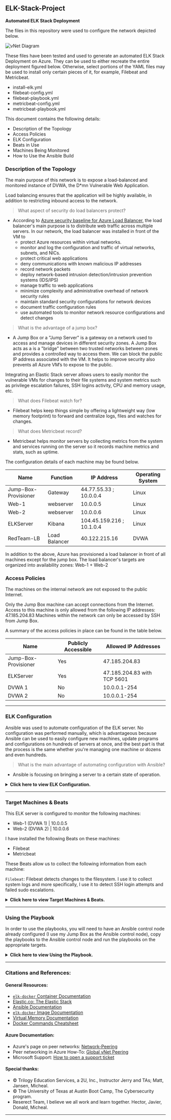 ## ELK-Stack-Project
**Automated ELK Stack Deployment**
 
The files in this repository were used to configure the network depicted below.

![vNet Diagram](https://github.com/Diablo5G/ELK-Stack-Project/blob/main/Resources/Diagrams/ELK-Project-V1.jpg)
 
These files have been tested and used to generate an automated ELK Stack Deployment on Azure. They can be used to either recreate the entire deployment figured below. Otherwise, select portions of the YAML files may be used to install only certain pieces of it, for example, Filebeat and Metricbeat.

  - install-elk.yml
  - filebeat-config.yml
  - filebeat-playbook.yml
  - metricbeat-config.yml
  - metricbeat-playbook.yml
 
This document contains the following details:
- Description of the Topology
- Access Policies
- ELK Configuration
- Beats in Use
- Machines Being Monitored
- How to Use the Ansible Build
 
### Description of the Topology

The main purpose of this network is to expose a load-balanced and monitored instance of DVWA, the D*mn Vulnerable Web Application.

Load balancing ensures that the application will be highly available, in addition to restricting inbound access to the network.

> What aspect of security do load balancers protect?
- According to [Azure security baseline for Azure Load Balancer](https://bit.ly/3AnSRPV), the load balancer's main purpose is to distribute web traffic across multiple servers. In our network, the load balancer was installed in front of the VM to 
   - protect Azure resources within virtual networks.
   - monitor and log the configuration and traffic of virtual networks, subnets, and NICs.
   - protect critical web applications
   - deny communications with known malicious IP addresses
   - record network packets
   - deploy network-based intrusion detection/intrusion prevention systems (IDS/IPS)
   - manage traffic to web applications
   - minimize complexity and administrative overhead of network security rules
   - maintain standard security configurations for network devices
   - document traffic configuration rules
   - use automated tools to monitor network resource configurations and detect changes


> What is the advantage of a jump box?
- A Jump Box or a "Jump Server" is a gateway on a network used to access and manage devices in different security zones. A Jump Box acts as a is a "bridge" between two trusted networks between zones and provides a controlled way to access them. We can block the public IP address associated with the VM. It helps to improve security also prevents all Azure VM’s to expose to the public.

Integrating an Elastic Stack server allows users to easily monitor the vulnerable VMs for changes to their file systems and system metrics such as privilege escalation failures, SSH logins activity, CPU and memory usage, etc.

> What does Filebeat watch for?
- Filebeat helps keep things simple by offering a lightweight way (low memory footprint) to forward and centralize logs, files and watches for changes.

> What does Metricbeat record?
- Metricbeat helps monitor servers by collecting metrics from the system and services running on the server so it records machine metrics and stats, such as uptime.

The configuration details of each machine may be found below.
 
| Name     | Function | IP Address | Operating System |
|----------|----------|------------|------------------|
| Jump-Box-Provisioner | Gateway  | 44.77.55.33 ; 10.0.0.4   | Linux            |
| Web-1        |webserver    | 10.0.0.5     | Linux            |
| Web-2        |webserver    | 10.0.0.6     | Linux            |
| ELKServer    |Kibana       | 104.45.159.216 ; 10.1.0.4     | Linux            |
| RedTeam-LB|Load Balancer| 40.122.215.16| DVWA            |
 
In addition to the above, Azure has provisioned a load balancer in front of all machines except for the jump box. The load balancer's targets are organized into availability zones: Web-1 + Web-2


### Access Policies
 
The machines on the internal network are not exposed to the public Internet.
 
Only the Jump Box machine can accept connections from the Internet. Access to this machine is only allowed from the following IP addresses: 47.185.204.83 Machines within the network can only be accessed by SSH from Jump Box.
 
A summary of the access policies in place can be found in the table below.
 
| Name     | Publicly Accessible | Allowed IP Addresses |
|----------|---------------------|----------------------|
| Jump-Box-Provisioner | Yes                 | 47.185.204.83        |
| ELKServer      | Yes                  |  47.185.204.83 with TCP 5601        |
| DVWA 1   | No                  |  10.0.0.1-254        |
| DVWA 2   | No                  |  10.0.0.1-254        |


 
---


### ELK Configuration
 
Ansible was used to automate configuration of the ELK server. No configuration was performed manually, which is advantageous because Ansible can be used to easily configure new machines, update programs and configurations on hundreds of servers at once, and the best part is that the process is the same whether you're managing one machine or dozens and even hundreds.

> What is the main advantage of automating configuration with Ansible?
- Ansible is focusing on bringing a server to a certain state of operation.

<details>
<summary> <b> Click here to view ELK Configuration. </b> </summary>

---
 
We will configure an ELK server within virtual network. Specifically,
 
- Deployed a new VM on your virtual network.
- Created an Ansible play to install and configure an ELK instance.
- Restricted access to the new server.

#### Deployed a new VM on your virtual network. 
 
1. Create a new vNet located in the same resource group you have been using. 
- Make sure this vNet is located in a new region and not the same region as your other VM's, which region you select is not important as long as it's a different US region than your other resources. Leave the rest of the settings at default.
- In this example, that the IP Addressing has automatically created a new network space of 10.1.0.0/16. If your network is different (10.2.0.0 or 10.3.0.0) it is ok as long as you accept the default settings. Azure automatically creates a network that will work.

![Create vNet](https://github.com/Diablo5G/ELK-Stack-Project/blob/main/Resources/Images/Create%20vNet.png) 
 
![Create vNet_2](https://github.com/Diablo5G/ELK-Stack-Project/blob/main/Resources/Images/Create%20vNet_2.png) 

2. Create a Peer connection between your vNets. This will allow traffic to pass between your vNets and regions. This peer connection will make both a connection from your first vNet to your Second vNet And a reverse connection from your second vNet back to your first vNet. This will allow traffic to pass in both directions.
- Navigate to `Virtual Network` in the Azure Portal.
- Select your new vNet to view it's details.
- Under `Settings` on the left side, select `Peerings`.
- Click the + Add button to create a new Peering.
- A unique name of the connection from your new vNet to your old vNet such as depicted example below.
- Choose your original RedTeam vNet in the dropdown labeled `Virtual Network`.
- Leave all other settings at their defaults.
 
![Peerings1](https://github.com/Diablo5G/ELK-Stack-Project/blob/main/Resources/Images/Create%20vNet.png) 
 
![Peerings1](https://github.com/Diablo5G/ELK-Stack-Project/blob/main/Resources/Images/Create%20vNet_2.png)  

3. Create a new Ubuntu VM in your virtual network with the following configurations:
- The VM must have a public IP address.
- The VM must be added to the new region in which you created your new vNet. You want to make sure you select your new vNEt and allow a new basic Security Group to be created for this VM.
- The VM must use the same SSH keys as your WebserverVM's. This should be the ssh keys that were created on the Ansible container that's running on your jump box.
- After creating the new VM in Azure, verify that it works as expected by connecting via SSH from the Ansible container on your jump box VM.

   - ```bash
        ssh sysadmin@<jump-box-provisioner-publicIP>
     ``` 
   - ```bash
        sudo docker container list -a
     ``` 
   - ```bash
        sudo docker start goofy_wright
     ```  
   - ```bash
        sudo docker attach goofy_wright
     ``` 
 
![id_rsa.pub_on_newVM](https://github.com/Diablo5G/ELK-Stack-Project/blob/main/Resources/Images/Create%20vNet_2.png)  
 
- Copy the SSH key from the Ansible container on your jump box:
   - RUN `cat id_rsa.pub` Configure a new VM using that SSH key.
 
![id_rsa.pub_on_newVM](https://github.com/Diablo5G/ELK-Stack-Project/blob/main/Resources/Images/Create%20vNet_2.png) 
 

#### Created an Ansible play to install and configure an ELK instance.

In this step, you had to:
- Add your new VM to the Ansible hosts file.
- Create a new Ansible playbook to use for your new ELK virtual machine.
- From your Ansible container, add the new VM to Ansible's hosts file.
   - RUN `nano /etc/ansible/hosts` and put your IP with `ansible_python_interpreter=/usr/bin/python3`

![hosts file editing](https://github.com/Diablo5G/ELK-Stack-Project/blob/main/Resources/Images/ConfigELK.png)  

- In the below play, representing the header of the YAML file, I defined the title of my playbook based on the playbook's main goal by setting the keyword 'name:' to: "Configure Elk VM with Docker". Next, I defined the user account for the SSH connection, by setting the keyword 'remote_user:' to "sysadmin" then activated privilege escalation by setting the keyword 'become:' to "true". 
 
 The playbook implements the following tasks:

```yaml
---
- name: Configure Elk VM with Docker
  hosts: elk
  remote_user: sysadmin
  become: true
  tasks:
```
 
In this play, the ansible package manager module is tasked with installing docker.io. The keyword 'update_cache:' is set to "yes" to download package information from all configured sources and their dependencies prior to installing docker, it is necessary to successfully install docker in this case. Next the keyword 'state:' is set to "present" to verify that the package is installed.


```yaml
     # Use apt module
    - name: Install docker.io
      apt:
        update_cache: yes
        name: docker.io
        state: present
```

In this play, the ansible package manager module is tasked with installing  'pip3', a version of the 'pip installer' which is a standard package manager used to install and maintain packages for Python.
The keyword 'force_apt_get:' is set to "yes" to force usage of apt-get instead of aptitude. The keyword 'state:' is set to "present" to verify that the package is installed.

```yaml
      # Use apt module
    - name: Install pip3
      apt:
        force_apt_get: yes
        name: python3-pip
        state: present
```

In this play the pip installer is used to install docker and also verify afterwards that docker is installed ('state: present').

```yaml
      # Use pip module
    - name: Install Docker python module
      pip:
        name: docker
        state: present
```

In this play, the ansible sysctl module configures the target virtual machine (i.e., the Elk server VM) to use more memory. On newer version of Elasticsearch, the max virtual memory areas is likely to be too low by default (ie., 65530) and will result in the following error: "elasticsearch | max virtual memory areas vm.max_map_count [65530] likely too low, increase to at least [262144]", thus requiring the increase of vm.max_map_count to at least 262144 using the sysctl module (keyword 'value:' set to "262144"). The keyword 'state:' is set to "present" to verify that the change was applied. The sysctl command is used to modify Linux kernel variables at runtime, to apply the changes to the virtual memory variables, the new variables need to be reloaded so the keyword 'reload:' is set to "yes" (this is also necessary in case the VM has been restarted).

```yaml
      # Use sysctl module
    - name: Use more memory
      sysctl:
        name: vm.max_map_count
        value: "262144"
        state: present
        reload: yes
```

In this play, the ansible docker_container module is used to download and launch our Elk container. The container is pulled from the docker hub repository. The keyword 'image:' is set with the value "sebp/elk:761", "sebp" is the creator of the container (i.e., Sebastien Pujadas). "elk" is the container and "761" is the version of the container. The keyword 'state:' is set to "started" to start the container upon creation. The keyword 'restart_policy:' is set to "always" and will ensure that the container restarts if you restart your web vm. Without it, you will have to restart your container when you restart the machine.
The keyword 'published_ports:' is set with the 3 ports that are used by our Elastic stack configuration, i.e., "5601" is the port used by Kibana, "9200" is the port used by Elasticsearch for requests by default and "5400" is the default port Logstash listens on for incoming Beats connections (we will go over the Beats we installed in the following section "Target Machines & Beats").

```yaml
      # Use docker_container module
    - name: download and launch a docker elk container
      docker_container:
        name: elk
        image: sebp/elk:761
        state: started
        restart_policy: always
        published_ports:
          - 5601:5601
          - 9200:9200
          - 5044:5044
```

In this play, the ansible systemd module is used to start docker on boot, setting the keyword 'enabled:' to "yes".

```yaml
      # Use systemd module
    - name: Enable service docker on boot
      systemd:
        name: docker
        enabled: yes
```

 Now we can start launching and exposing the container by run

```bash
ansible-playbook install-elk.yml
```

The following screenshot displays the result of running `install-elk.yml`

![Docker ELKResult output](https://github.com/Diablo5G/ELK-Stack-Project/blob/main/Resources/Images/Install_elk_result.png)

SSH to your container: ```ssh sysadmin@10.1.0.4``` and RUN ```sudo docker ps```

The following screenshot displays the result of running `docker ps` after successfully configuring the Elastic Stack instance.

![Docker InstallELK output](https://github.com/Diablo5G/ELK-Stack-Project/blob/main/Resources/Images/InstallELK.png)

Logging into the Elk server and manually launch the ELK container with: 

```bash
sudo docker start elk
```
then ```curl http://localhost:5601/app/kibana``` does return HTML.

The following screenshot displays the result of running `curl` after start ELK container

![Docker curl output](https://github.com/Diablo5G/ELK-Stack-Project/blob/main/Resources/Images/CurlResult.png)

This step is to restrict access to the ELK VM using Azure's network security groups (NSGs). We need to add public IP address to a whitelist, just as we did when clearing access to jump box.

Go to Network Security Group to config your host IP to Kibana as follow

![Docker InboundSecRules output](https://github.com/Diablo5G/ELK-Stack-Project/blob/main/Resources/Images/InboundSecRules.png)

</details>

---

### Target Machines & Beats
This ELK server is configured to monitor the following machines:

- Web-1 (DVWA 1) | 10.0.0.5
- Web-2 (DVWA 2) | 10.0.0.6

I have installed the following Beats on these machines:

- Filebeat
- Metricbeat

These Beats allow us to collect the following information from each machine:

`Filebeat`: Filebeat detects changes to the filesystem. I use it to collect system logs and more specifically, I use it to detect SSH login attempts and failed sudo escalations.


<details>
<summary> <b> Click here to view Target Machines & Beats. </b> </summary>

---

Filebeat playbook I used below:

```yaml
---
- name: Install and Launch Filebeat
  hosts: webservers
  become: yes
  tasks:
    # Use command module
  - name: Download filebeat .deb file
    command: curl -L -O https://artifacts.elastic.co/downloads/beats/filebeat/filebeat-7.4.0-amd64.deb
    # Use command module
  - name: Install filebeat .deb
    command: dpkg -i filebeat-7.4.0-amd64.deb
    # Use copy module
  - name: Drop in filebeat.yml
    copy:
      src: /etc/ansible/roles/install-filebeat/files/filebeat-config.yml
      dest: /etc/filebeat/filebeat.yml
    # Use command module
  - name: Enable and Configure System Module
    command: filebeat modules enable system
    # Use command module
  - name: Setup filebeat
    command: filebeat setup
    # Use command module
  - name: Start filebeat service
    command: service filebeat start
    # Use systemd module
  - name: Enable service filebeat on boot
    systemd:
      name: filebeat
      enabled: yes
```


`Metricbeat`: Metricbeat detects changes in system metrics, such as CPU usage and memory usage.

Metricbeat playbook I used below:

```yaml
---
- name: Install and Launch Metricbeat
  hosts: webservers
  become: true
  tasks:
    # Use command module
  - name: Download metricbeat
    command: curl -L -O https://artifacts.elastic.co/downloads/beats/metricbeat/metricbeat-7.4.0-amd64.deb
    # Use command module
  - name: install metricbeat
    command: dpkg -i metricbeat-7.4.0-amd64.deb
    # Use copy module
  - name: drop in metricbeat config
    copy:
      src: /etc/ansible/roles/install-metricbeat/files/metricbeat-config.yml
      dest: /etc/metricbeat/metricbeat.yml
    # Use command module
  - name: enable and configure docker module for metric beat
    command: metricbeat modules enable docker
    # Use command module
  - name: setup metric beat
    command: metricbeat setup
    # Use command module
  - name: start metric beat
    command: service metricbeat start
    # Use systemd module
  - name: Enable service metricbeat on boot
    systemd:
      name: metricbeat
      enabled: yes
```
 
</details>

---
 
### Using the Playbook
In order to use the playbooks, you will need to have an Ansible control node already configured (I use my Jump Box as the Ansible control node), copy the playbooks to the Ansible control node and run the playbooks on the appropriate targets. 

<details>
<summary> <b> Click here to view Using the Playbook. </b> </summary>

---

First, I SSH into the control node and follow the steps below:

- Copy the playbook files to the Ansible control node.
- Update the "hosts" file to include the groups of hosts representing the targeted servers to run the playbooks on.
- Run the playbooks, and navigate to the ELK server to check that the installation worked as expected.

So, first I connect to my Jump Box using the following command to SSH into the box:

```bash
ssh sysadmin@168.61.162.23
```

![SSH into ump box](https://github.com/Diablo5G/ELK-Stack-Project/blob/main/Resources/Images/SSH_into_Jump_Box.png)

Then I run the following command to start and launch my Ansible docker container (i.e., the Ansible Control Node):

```bash
sudo docker start goofy_wright
```
and

```bash
sudo docker attach goofy_wright 
```

Note: Your container will have a different name.

![Start and launch ansible container](https://github.com/Diablo5G/ELK-Stack-Project/blob/main/Resources/Images/Start_launch_ansible.png)

Next, I run the playbooks.

First I run my ELK playbook to deploy my ELK server:

```bash
ansible-playbook install_elk.yml
```

Then I run the Filebeat and Metricbeat playbooks to install the agents on my web servers (Web-1, Web-2):

```bash
ansible-playbook install_filebeat.yml
```
```bash
ansible-playbook install_metricbeat.yml
```


To verify that my ELK server was successfully deployed, I SSH into my ELK server and run the following command:

```bash
curl http://localhost:5601/app/kibana
```


If the server was successfully installed and deployed I should see the following HTML code output in the terminal:

![confirm elk server running via localhost](https://github.com/Sk3llington/Project1-UCLA-Cyber-Security/blob/main/Images/confirm_ELK_server_running_localhost.png)

You can also use your web browser to confirm that the ELK server is up and running by opening a web browser page and entering the public ip address to access Kibana's web interface:

http://40.79.255.121:5601/app/kibana

If the server is up and functioning, you should be able to access the page below:

![confirm elk running via public ip](https://github.com/Sk3llington/Project1-UCLA-Cyber-Security/blob/main/Images/confirm_ELK_server_running_public_ip.png)

Next, I want to verify that `filebeat` and `metricbeat` are actually collecting the data they are supposed to and that my deployment is fully functioning.

To do so, I have implemented 3 tasks:


1. Generate a high amount of failed SSH login attempts and verify that Kibana is picking up this activity.


2. Generate a high amount of CPU usage on my web servers and verify that Kibana picks up this data.


3. Generate a high amount of web requests to my web servers and make sure that Kibana is picking them up.


* Generating a high amount of failed SSH login attempts:


To generate these attempts I intentionally tried to connect to my Web-1 web server from the Jump Box instead of connecting from my Ansible container in order to generate failed attempts (the server can't verify my private key outside of the container).

To do so I used the following short script to automate 1000 failed SSH login attempts:


```bash
for i in {1..1000}; do ssh Web_1@10.0.0.5; done
```

![ssh failed attempts](https://github.com/Sk3llington/Project-1-UCLA-Cyber-Security/blob/f927b7cdbd50c0d4b7830f1839658fcfeaf2a96d/Images/ssh_failed_attempts.png)


Next I check Kibana to see if the failed attempts were logged:


![filebeat failed ssh attempts](https://github.com/Sk3llington/Project-1-UCLA-Cyber-Security/blob/f927b7cdbd50c0d4b7830f1839658fcfeaf2a96d/Images/filebeat_failed_ssh_attempts.png)

I can see that all the failed attempts were detected and sent to Kibana.

Now Let's breakdown the syntax of my previous short script:

`for` begins the `for` loop.

`i in` creates a variable named `i` that will hold each number `in` our list.

`{1..1000}` creates a list of 1000 numbers, each of which will be given to our `i` variable.

`;` separates the portions of our `for` loop when written on one line.

`do` indicates the action taken by each loop.

`ssh sysadmin@10.0.0.5` is the command run by `do`.

`;` separates the portions of our for loop when it's written on one line.

`done` closes the `for` loop.

Now I can run the same short script command with a few modifications, to test that `filebeat` is logging all failed attempts on all web servers where `filebeat` was deployed.

I want to run a command that will attempt to SSH into multiple web servers at the same time and continue forever until I stop it:

```bash
while true; do for i in {5..7}; do ssh Web_1@10.0.0.$i; done
```

Now let's breakdown the syntax of my previous short script:


`while` begins the `while` loop.

`true` will always be equal to `true` so this loop will never stop, unless you force quit it.

`;` separates the portions of our `while` loop when it's written on one line.

`do` indicates the action taken by each loop.

`i in` creates a variable named `i` that will hold each number in our list.

`{5..7}` creates a list of numbers (5, 6 and 7), each of which will be given to our `i` variable.

`ssh sysadmin@10.0.0.$i` is the command run by `do`. It is passing in the `$i` variable so the `wget` command will be run on each server, i.e., 10.0.0.5, 10.0.0.6, 10.0.0.7 (Web-1, Web-2).


Next, I want to confirm that `metricbeat` is functioning. To do so I will run a linux stress test.


* Generating a high amount of CPU usage on my web servers (Web-1, Web-2) and confirming that Kibana is collecting the data.


1. From my Jump Box, I start my Ansible container with the following command:

```bash
sudo docker start hopeful_lalande && sudo docker attach hopeful_lalande
```

2. I SSH from my Ansible container to one of my web server.

```bash
ssh Web_1@10.0.0.5
```

3. I install the `stress` module with the following command:

```bash
sudo apt install stress
```

4. I run the service with the following command and let the stress test run for a few minutes:

```bash
sudo stress --cpu 1
```

Next, I compare 2 of my web servers to see the difference in CPU usage, confirming that `metricbeat` is capturing the increase in CPU usage due to our stress command:

![cpu stress test results](https://github.com/Sk3llington/Project-1-UCLA-Cyber-Security/blob/7393789af6e4858bb3db389ed5271e2b712c6579/Images/cpu_stress_test_result.png)


Another view of the CPU usage metrics Kibana collected:

![cpu stress test results graph](https://github.com/Sk3llington/Project-1-UCLA-Cyber-Security/blob/9bcdcb0cdda628a18aad96fd07d56585c2b7a0cc/Images/cpu_stress_test_result_graph.png)


* Generate a high amount of web requests to my web servers and make sure that Kibana is picking them up.

This time I want to generate a high amount of web requests directed to one of my web servers, I will use `wget` to launch a DoS attack.

1. I log into my Jump Box

2. I need to add a new firewall rule to allow my Jump Box (10.0.0.4) to connect to my web servers over HTTP on port 80. To do so, I add a new Inbound Security Rule to my RedTeam1 Network Security Group:

![jump to http to webservers](https://github.com/Sk3llington/Project-1-UCLA-Cyber-Security/blob/9bcdcb0cdda628a18aad96fd07d56585c2b7a0cc/Images/jumpbox_http_to_webservers.png)


3. I run the following command to download the file `index.html` from my Web-1 VM:

```bash
wget 10.0.0.5
```

Output of the command:

![index html download](https://github.com/Sk3llington/Project-1-UCLA-Cyber-Security/blob/9bcdcb0cdda628a18aad96fd07d56585c2b7a0cc/Images/index_html_download.png)


4. I confirm that the file has been downloaded with the `ls` command:


```bash
azadmin@Jump-Box-Provisioner:~$ ls 
index.html
```

5. Next, I run the `wget` command in a loop to generate a very high number of web requests, I will use the `while` loop:

```bash
while true; do wget 10.0.0.5; done
```

The result is that the `Load`, `Memory Usage` and `Network Traffic` were hit as seen below:

![load increase DoS](https://github.com/Sk3llington/Project-1-UCLA-Cyber-Security/blob/9bcdcb0cdda628a18aad96fd07d56585c2b7a0cc/Images/load_increase_DoS.png)

![memory usage](https://github.com/Sk3llington/Project-1-UCLA-Cyber-Security/blob/9bcdcb0cdda628a18aad96fd07d56585c2b7a0cc/Images/memory_usage.png)

![network traffic increase](https://github.com/Sk3llington/Project-1-UCLA-Cyber-Security/blob/9bcdcb0cdda628a18aad96fd07d56585c2b7a0cc/Images/network_traffic_increase.png)

After stopping the `wget` command, I can see that thousands of index.html files were created (as seen below).


![index html files](https://github.com/Sk3llington/Project-1-UCLA-Cyber-Security/blob/9bcdcb0cdda628a18aad96fd07d56585c2b7a0cc/Images/index_html_files.png)


 I can use the following command to clean that up:

```bash
rm *
```

Now if we use `ls` again, the directory is a lot cleaner:


![directory cleanup](https://github.com/Sk3llington/Project-1-UCLA-Cyber-Security/blob/b3cb4729f2d776119d25fea2dcb676c6a22197c1/Images/directory_cleanup.png)


I can also avoid the creation of the `index.html` file by adding the flag `-O` to my command so that I can specify a destination file where all the `index.html` files will be concatenated and written to.

Since I don't want to save the `index.html` files, I will not write them to any output file but instead send them directly to a directory that doesn't save anything, i.e., `/dev/null`. 

I use the following command to do that:


```bash
while true; do wget 10.0.0.5 -O /dev/null; done
```

Now, if I want to perform the `wget` DoS request on all my web servers, I can use the previous command I used to generate failed SSH login attempts on all my web servers, but this time I will tweak the command to send `wget` requests to all 3 web servers:

```bash
while true; do for i in {5..7}; do wget -O /dev/null 10.0.0.$i; done
```

Note that I need to press CTRL + C to stop the `wget` requests since I am using the `while` loop.


My Elastic Stack server is now functioning and correctly monitoring my load-balanced exposed DVWA web application.

</details>

---


### Citations and References:

#### General Resources:

- [`elk-docker` Container Documentation](https://elk-docker.readthedocs.io/)
- [Elastic.co: The Elastic Stack](https://www.elastic.co/elastic-stack)
- [Ansible Documentation](https://docs.ansible.com/ansible/latest/index.html)
- [`elk-docker` Image Documentation](https://elk-docker.readthedocs.io/#elasticsearch-logstash-kibana-elk-docker-image-documentation)
- [Virtual Memory Documentation](https://www.elastic.co/guide/en/elasticsearch/reference/5.0/vm-max-map-count.html#vm-max-map-count)
- [Docker Commands Cheatsheet](https://phoenixnap.com/kb/list-of-docker-commands-cheat-sheet)

#### Azure Documentation:

- Azure's page on peer networks: [Network-Peering](https://docs.microsoft.com/en-us/azure/virtual-network/virtual-network-peering-overview)
- Peer networking in Azure How-To: [Global vNet Peering](https://azure.microsoft.com/en-ca/blog/global-vnet-peering-now-generally-available/)
- Microsoft Support: [How to open a support ticket](https://docs.microsoft.com/en-us/azure/azure-portal/supportability/how-to-create-azure-support-request)

#### Special thanks:
- © Trilogy Education Services, a 2U, Inc., Instructor Jerry and TAs; Matt, Jansen, Micheal. 
- © The University of Texas at Austin Boot Camp, The Cybersecurity program. 
- Reserect Team, I believe we all work and learn together. Hector, Javier, Donald, Micheal.

---


